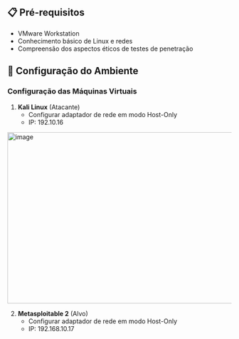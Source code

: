 ## 📋 Pré-requisitos

- VMware Workstation  
- Conhecimento básico de Linux e redes
- Compreensão dos aspectos éticos de testes de penetração

## 🔧 Configuração do Ambiente

### Configuração das Máquinas Virtuais

1. **Kali Linux** (Atacante)
   - Configurar adaptador de rede em modo Host-Only
   - IP: 192.10.16

<img width="767" height="384" alt="image" src="https://github.com/user-attachments/assets/1a87a36e-2979-4421-a0f4-095e1d94f86b" />

2. **Metasploitable 2** (Alvo)
   - Configurar adaptador de rede em modo Host-Only
   - IP: 192.168.10.17
   

